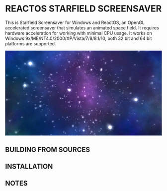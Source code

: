 # REACTOS STARFIELD  SCREENSAVER

This is Starfield Screensaver for Windows and ReactOS, an OpenGL accelerated screensaver that simulates an animated space field.
It requires hardware acceleration for working with minimal CPU usage.
It works on Windows 9x/ME/NT4.0/2000/XP/Vista/7/8/8.1/10, both 32 bit and 64 bit platforms are supported.

![The screensaver in action](doc/common/example.jpg)

## BUILDING FROM SOURCES

## INSTALLATION

## NOTES
